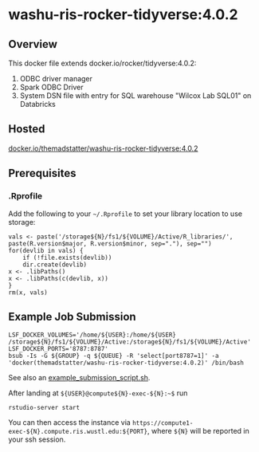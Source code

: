 # washu-ris-rocker-tidyverse:4.0.2

## Overview

This docker file extends docker.io/rocker/tidyverse:4.0.2:

1. ODBC driver manager
2. Spark ODBC Driver
3. System DSN file with entry for SQL warehouse "Wilcox Lab SQL01" on Databricks

## Hosted

[docker.io/themadstatter/washu-ris-rocker-tidyverse:4.0.2](https://hub.docker.com/repository/docker/themadstatter/washu-ris-rocker-tidyverse/general)

## Prerequisites

### .Rprofile

Add the following to your `~/.Rprofile` to set your library location to use storage:

```
vals <- paste('/storage${N}/fs1/${VOLUME}/Active/R_libraries/', paste(R.version$major, R.version$minor, sep="."), sep="")
for(devlib in vals) {
    if (!file.exists(devlib))
    dir.create(devlib)
x <- .libPaths()
x <- .libPaths(c(devlib, x))
}
rm(x, vals)
```

## Example Job Submission

```
LSF_DOCKER_VOLUMES='/home/${USER}:/home/${USER} /storage${N}/fs1/${VOLUME}/Active:/storage${N}/fs1/${VOLUME}/Active'
LSF_DOCKER_PORTS='8787:8787'
bsub -Is -G ${GROUP} -q ${QUEUE} -R 'select[port8787=1]' -a 'docker(themadstatter/washu-ris-rocker-tidyverse:4.0.2)' /bin/bash
```

See also an [example_submission_script.sh](example_submission_script.sh).

After landing at `${USER}@compute${N}-exec-${N}:~$` run

```
rstudio-server start
```

You can then access the instance via `https://compute1-exec-${N}.compute.ris.wustl.edu:${PORT}`, where `${N}` will be reported in your ssh session.
